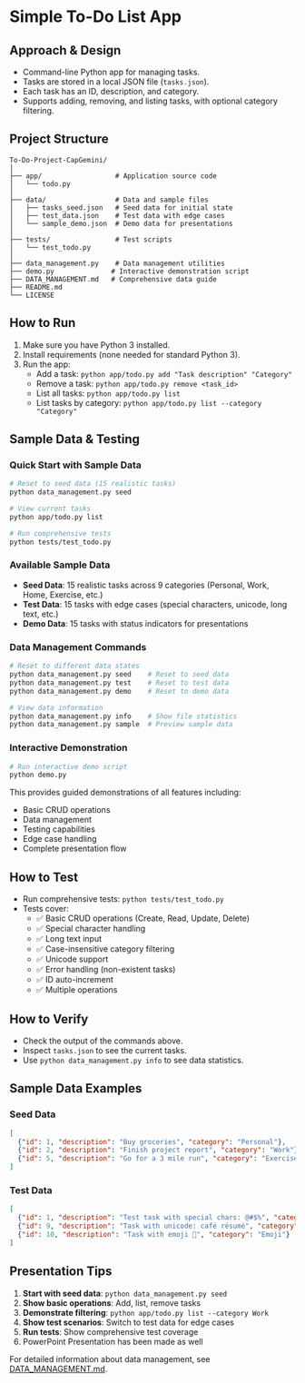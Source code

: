 # Simple To-Do List App

## Approach & Design
- Command-line Python app for managing tasks.
- Tasks are stored in a local JSON file (`tasks.json`).
- Each task has an ID, description, and category.
- Supports adding, removing, and listing tasks, with optional category filtering.

## Project Structure
```
To-Do-Project-CapGemini/
│
├── app/                  # Application source code
│   └── todo.py
│
├── data/                 # Data and sample files
│   ├── tasks_seed.json   # Seed data for initial state
│   ├── test_data.json    # Test data with edge cases
│   └── sample_demo.json  # Demo data for presentations
│
├── tests/                # Test scripts
│   └── test_todo.py
│
├── data_management.py    # Data management utilities
├── demo.py              # Interactive demonstration script
├── DATA_MANAGEMENT.md   # Comprehensive data guide
├── README.md
└── LICENSE
```

## How to Run
1. Make sure you have Python 3 installed.
2. Install requirements (none needed for standard Python 3).
3. Run the app:
   - Add a task: `python app/todo.py add "Task description" "Category"`
   - Remove a task: `python app/todo.py remove <task_id>`
   - List all tasks: `python app/todo.py list`
   - List tasks by category: `python app/todo.py list --category "Category"`

## Sample Data & Testing

### Quick Start with Sample Data
```bash
# Reset to seed data (15 realistic tasks)
python data_management.py seed

# View current tasks
python app/todo.py list

# Run comprehensive tests
python tests/test_todo.py
```

### Available Sample Data
- **Seed Data**: 15 realistic tasks across 9 categories (Personal, Work, Home, Exercise, etc.)
- **Test Data**: 15 tasks with edge cases (special characters, unicode, long text, etc.)
- **Demo Data**: 15 tasks with status indicators for presentations

### Data Management Commands
```bash
# Reset to different data states
python data_management.py seed    # Reset to seed data
python data_management.py test    # Reset to test data  
python data_management.py demo    # Reset to demo data

# View data information
python data_management.py info    # Show file statistics
python data_management.py sample  # Preview sample data
```

### Interactive Demonstration
```bash
# Run interactive demo script
python demo.py
```
This provides guided demonstrations of all features including:
- Basic CRUD operations
- Data management
- Testing capabilities
- Edge case handling
- Complete presentation flow

## How to Test
- Run comprehensive tests: `python tests/test_todo.py`
- Tests cover:
  - ✅ Basic CRUD operations (Create, Read, Update, Delete)
  - ✅ Special character handling
  - ✅ Long text input
  - ✅ Case-insensitive category filtering
  - ✅ Unicode support
  - ✅ Error handling (non-existent tasks)
  - ✅ ID auto-increment
  - ✅ Multiple operations

## How to Verify
- Check the output of the commands above.
- Inspect `tasks.json` to see the current tasks.
- Use `python data_management.py info` to see data statistics.

## Sample Data Examples

### Seed Data
```json
[
  {"id": 1, "description": "Buy groceries", "category": "Personal"},
  {"id": 2, "description": "Finish project report", "category": "Work"},
  {"id": 5, "description": "Go for a 3 mile run", "category": "Exercise"}
]
```

### Test Data
```json
[
  {"id": 1, "description": "Test task with special chars: @#$%", "category": "Test"},
  {"id": 9, "description": "Task with unicode: café résumé", "category": "Unicode"},
  {"id": 10, "description": "Task with emoji 🎯", "category": "Emoji"}
]
```

## Presentation Tips
1. **Start with seed data**: `python data_management.py seed`
2. **Show basic operations**: Add, list, remove tasks
3. **Demonstrate filtering**: `python app/todo.py list --category Work`
4. **Show test scenarios**: Switch to test data for edge cases
5. **Run tests**: Show comprehensive test coverage
6. PowerPoint Presentation has been made as well

For detailed information about data management, see [DATA_MANAGEMENT.md](DATA_MANAGEMENT.md). 
